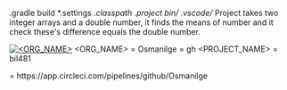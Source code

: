 .gradle
build
*.settings
*.classpath
*.project
bin/*
.vscode/*
Project takes two integer arrays and a double number, it finds the means of number and it check these's difference equals the double number.

[![<ORG_NAME>](https://circleci.com/<VCS>/<ORG_NAME>/<PROJECT_NAME>.svg?style=svg)](<LINK>)
<ORG_NAME> = Osmanilge
<VCS> = gh
<PROJECT_NAME> = bil481
<LINK> = https://app.circleci.com/pipelines/github/Osmanilge